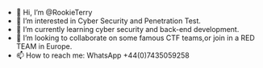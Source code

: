 - 👋 Hi, I’m @RookieTerry
- 👀 I’m interested in Cyber Security and Penetration Test.
- 🌱 I’m currently learning cyber security and back-end development.
- 💞️ I’m looking to collaborate on some famous CTF teams,or join in a RED TEAM in Europe.
- 📫 How to reach me: WhatsApp +44(0)7435059258

<!---
RookieTerry/RookieTerry is a ✨ special ✨ repository because its `README.md` (this file) appears on your GitHub profile.
You can click the Preview link to take a look at your changes.
--->

